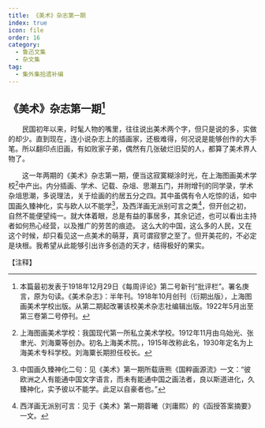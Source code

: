 ```yaml
---
title: 《美术》杂志第一期
index: true
icon: file
order: 16
category:
  - 鲁迅文集
  - 杂文集
tag:  
  - 集外集拾遗补编
---
```


## 《美术》杂志第一期[^①]

　　民国初年以来，时髦人物的嘴里，往往说出美术两个字，但只是说的多，实做的却少。直到现在，连小说杂志上的插画家，还极难得，何况说是能够创作的大手笔。所以翻印点旧画，有如败家子弟，偶然有几张破烂旧契的人，都算了美术界人物了。

　　这一年两期的《美术》杂志第一期，便当这寂寞糊涂时光，在上海图画美术学校[^②]中产出。内分插画、学术、记载、杂俎、思潮五门，并附增刊的同学录，学术杂俎思潮，多说理法，关于绘画的约居五分之四。其中虽偶有令人吃惊的话，如中国画久臻神化，实与欧人以不能学[^③]，及西洋画无派别可言之类[^④]，但开创之初，自然不能便望纯一。就大体着眼，总是有益的事居多，其余记述，也可以看出主持者如何热心经营，以及推广的劳苦的痕迹。 这么大的中国，这么多的人民，又在这个时候，却只看见这一点美术的萌芽，真可谓寂寥之至了。但开美花的，不必定是块根。我希望从此能够引出许多创造的天才，结得极好的果实。

【注释】

[^①]:本篇最初发表于1918年12月29日《每周评论》第二号新刊“批评栏”。署名庚言，原为句读。《美术杂志》：半年刊。1918年10月创刊（衍期出版），上海图画美术学校出版。从第二期起改署该校美术杂志社编辑出版。1922年5月出至第三卷第二号停刊。

[^②]:上海图画美术学校：我国现代第一所私立美术学校。1912年11月由乌始光、张聿光、刘海粟等创办。初名上海美术院。，1915年改称此名，1930年定名为上海美术专科学校。刘海粟长期担任校长。

[^③]:中国画久臻神化二句：见《美术》第一期所载唐熊《国粹画源流》一文：“彼欧洲之人有能通中国文字语言，而未有能通中国之画法者，良以斯道进化，久臻神化，实予彼以不能学。此足以自豪者也。”

[^④]:西洋画无派别可言：见于《美术》第一期蓉曦（刘庸熙）的《函授答案摘要》一文。
